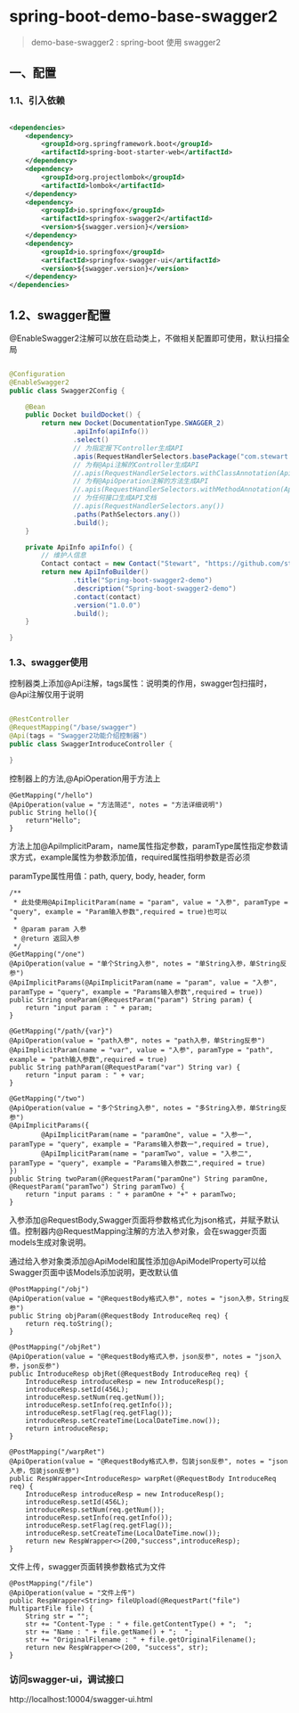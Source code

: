 # spring-boot-demo-base-swagger2

> demo-base-swagger2 : spring-boot 使用 swagger2

## 一、配置

### 1.1、引入依赖

```xml

<dependencies>
    <dependency>
        <groupId>org.springframework.boot</groupId>
        <artifactId>spring-boot-starter-web</artifactId>
    </dependency>
    <dependency>
        <groupId>org.projectlombok</groupId>
        <artifactId>lombok</artifactId>
    </dependency>
    <dependency>
        <groupId>io.springfox</groupId>
        <artifactId>springfox-swagger2</artifactId>
        <version>${swagger.version}</version>
    </dependency>
    <dependency>
        <groupId>io.springfox</groupId>
        <artifactId>springfox-swagger-ui</artifactId>
        <version>${swagger.version}</version>
    </dependency>
</dependencies>
```

## 1.2、swagger配置

@EnableSwagger2注解可以放在启动类上，不做相关配置即可使用，默认扫描全局

```java

@Configuration
@EnableSwagger2
public class Swagger2Config {

    @Bean
    public Docket buildDocket() {
        return new Docket(DocumentationType.SWAGGER_2)
                .apiInfo(apiInfo())
                .select()
                // 为指定报下Controller生成API
                .apis(RequestHandlerSelectors.basePackage("com.stewart.base.swagger2.web"))
                // 为有@Api注解的Controller生成API
                //.apis(RequestHandlerSelectors.withClassAnnotation(Api.class))
                // 为有@ApiOperation注解的方法生成API
                //.apis(RequestHandlerSelectors.withMethodAnnotation(ApiOperation.class))
                // 为任何接口生成API文档
                //.apis(RequestHandlerSelectors.any())
                .paths(PathSelectors.any())
                .build();
    }

    private ApiInfo apiInfo() {
        // 维护人信息
        Contact contact = new Contact("Stewart", "https://github.com/stewart-tian/spring-boot-series-demo", "stewarttian@aliyun.com");
        return new ApiInfoBuilder()
                .title("Spring-boot-swagger2-demo")
                .description("Spring-boot-swagger2-demo")
                .contact(contact)
                .version("1.0.0")
                .build();
    }

}
```

### 1.3、swagger使用

控制器类上添加@Api注解，tags属性：说明类的作用，swagger包扫描时，@Api注解仅用于说明

```java

@RestController
@RequestMapping("/base/swagger")
@Api(tags = "Swagger2功能介绍控制器")
public class SwaggerIntroduceController {

}
```

控制器上的方法,@ApiOperation用于方法上

    @GetMapping("/hello")
    @ApiOperation(value = "方法简述", notes = "方法详细说明")
    public String hello(){
        return"Hello";
    }

方法上加@ApiImplicitParam，name属性指定参数，paramType属性指定参数请求方式，example属性为参数添加值，required属性指明参数是否必须

paramType属性用值：path, query, body, header, form

    /**
     * 此处使用@ApiImplicitParam(name = "param", value = "入参", paramType = "query", example = "Param输入参数",required = true)也可以
     *
     * @param param 入参
     * @return 返回入参
     */
    @GetMapping("/one")
    @ApiOperation(value = "单个String入参", notes = "单String入参，单String反参")
    @ApiImplicitParams(@ApiImplicitParam(name = "param", value = "入参", paramType = "query", example = "Params输入参数",required = true))
    public String oneParam(@RequestParam("param") String param) {
        return "input param : " + param;
    }

    @GetMapping("/path/{var}")
    @ApiOperation(value = "path入参", notes = "path入参，单String反参")
    @ApiImplicitParam(name = "var", value = "入参", paramType = "path", example = "path输入参数",required = true)
    public String pathParam(@RequestParam("var") String var) {
        return "input param : " + var;
    }

    @GetMapping("/two")
    @ApiOperation(value = "多个String入参", notes = "多String入参，单String反参")
    @ApiImplicitParams({
            @ApiImplicitParam(name = "paramOne", value = "入参一", paramType = "query", example = "Params输入参数一",required = true),
            @ApiImplicitParam(name = "paramTwo", value = "入参二", paramType = "query", example = "Params输入参数二",required = true)
    })
    public String twoParam(@RequestParam("paramOne") String paramOne, @RequestParam("paramTwo") String paramTwo) {
        return "input params : " + paramOne + "+" + paramTwo;
    }

入参添加@RequestBody,Swagger页面将参数格式化为json格式，并赋予默认值。控制器内@RequestMapping注解的方法入参对象，会在swagger页面models生成对象说明。

通过给入参对象类添加@ApiModel和属性添加@ApiModelProperty可以给Swagger页面中该Models添加说明，更改默认值

    @PostMapping("/obj")
    @ApiOperation(value = "@RequestBody格式入参", notes = "json入参，String反参")
    public String objParam(@RequestBody IntroduceReq req) {
        return req.toString();
    }

    @PostMapping("/objRet")
    @ApiOperation(value = "@RequestBody格式入参，json反参", notes = "json入参，json反参")
    public IntroduceResp objRet(@RequestBody IntroduceReq req) {
        IntroduceResp introduceResp = new IntroduceResp();
        introduceResp.setId(456L);
        introduceResp.setNum(req.getNum());
        introduceResp.setInfo(req.getInfo());
        introduceResp.setFlag(req.getFlag());
        introduceResp.setCreateTime(LocalDateTime.now());
        return introduceResp;
    }

    @PostMapping("/warpRet")
    @ApiOperation(value = "@RequestBody格式入参，包装json反参", notes = "json入参，包装json反参")
    public RespWrapper<IntroduceResp> warpRet(@RequestBody IntroduceReq req) {
        IntroduceResp introduceResp = new IntroduceResp();
        introduceResp.setId(456L);
        introduceResp.setNum(req.getNum());
        introduceResp.setInfo(req.getInfo());
        introduceResp.setFlag(req.getFlag());
        introduceResp.setCreateTime(LocalDateTime.now());
        return new RespWrapper<>(200,"success",introduceResp);
    }

文件上传，swagger页面转换参数格式为文件

    @PostMapping("/file")
    @ApiOperation(value = "文件上传")
    public RespWrapper<String> fileUpload(@RequestPart("file") MultipartFile file) {
        String str = "";
        str += "Content-Type : " + file.getContentType() + ";  ";
        str += "Name : " + file.getName() + ";  ";
        str += "OriginalFilename : " + file.getOriginalFilename();
        return new RespWrapper<>(200, "success", str);
    }

### 访问swagger-ui，调试接口

http://localhost:10004/swagger-ui.html